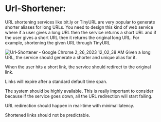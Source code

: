 # Url-Shortener:
URL shortening services like bit.ly or TinyURL are very popular to generate shorter aliases for long URLs. You need to design this kind of web service where if a user gives a long URL then the service returns a short URL and if the user gives a short URL then it returns the original long URL. For example, shortening the given URL through TinyURL


![Url-Shortener - Google Chrome 2_26_2023 12_02_38 AM](https://user-images.githubusercontent.com/69891196/221373872-ebd926c5-aff6-4f10-ae33-35e9386c9912.png)
Given a long URL, the service should generate a shorter and unique alias for it.

When the user hits a short link, the service should redirect to the original link.

Links will expire after a standard default time span.

The system should be highly available. This is really important to consider because if the service goes down, all the URL redirection will start failing.

URL redirection should happen in real-time with minimal latency.

Shortened links should not be predictable.
